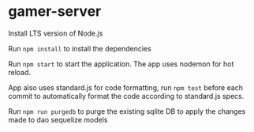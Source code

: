 # gamer-server

Install LTS version of Node.js

Run `npm install` to install the dependencies

Run `npm start` to start the application. The app uses nodemon for hot reload.

App also uses standard.js for code formatting, run `npm test` before each commit to
automatically format the code according to standard.js specs.

Run `npm run purgedb` to purge the existing sqlite DB to apply the changes made to
dao sequelize models

